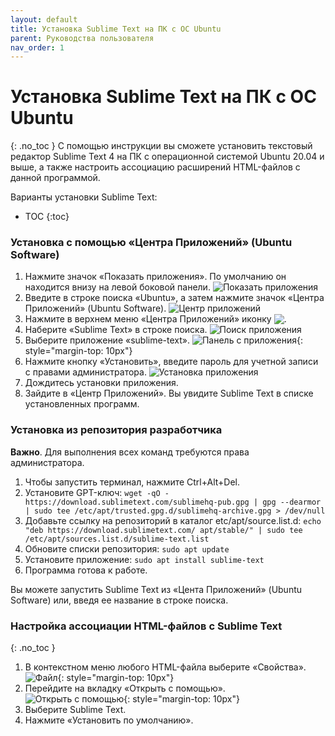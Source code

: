 ```yaml
---
layout: default
title: Установка Sublime Text на ПК с ОС Ubuntu
parent: Руководства пользователя
nav_order: 1
---
```


# Установка Sublime Text на ПК с ОС Ubuntu
{: .no_toc }
С помощью инструкции вы сможете установить текстовый редактор Sublime Text 4 на ПК с операционной системой  Ubuntu 20.04 и выше, а также настроить ассоциацию расширений HTML-файлов с данной программой.

Варианты установки Sublime Text:
* TOC
{:toc}
### Установка с помощью &laquo;Центра Приложений&raquo; (Ubuntu Software)

1. Нажмите значок &laquo;Показать приложения&raquo;. По умолчанию он находится внизу на левой боковой панели.
   ![Показать приложения](https://digit-dev.net/Images/Printscreen13.jpg)
2. Введите в строке поиска &laquo;Ubuntu&raquo;, а затем нажмите значок &laquo;Центра Приложений&raquo; (Ubuntu Software).
   ![Центр приложений](https://digit-dev.net/Images/Printscreen2-1.jpg)
3. Нажмите в верхнем меню &laquo;Центра Приложений&raquo; иконку <img  style="display: inline; vertical-align: bottom;" src="https://digit-dev.net/Images/Printscreen19-1.jpg">.
4. Наберите &laquo;Sublime Text&raquo; в строке поиска.
   ![Поиск приложения](https://digit-dev.net/Images/Printscreen20.jpg)
5. Выберите приложение &laquo;sublime-text&raquo;.
   ![Панель с приложения](https://digit-dev.net/Images/Printscreen21.jpg){: style="margin-top: 10px"}
6. Нажмите кнопку &laquo;Установить&raquo;, введите пароль для учетной записи с правами администратора.
   ![Установка приложения](https://digit-dev.net/Images/Printscreen22.jpg)
7. Дождитесь установки приложения. 
8. Зайдите в &laquo;Центр Приложений&raquo;. Вы увидите Sublime Text в списке установленных программ. 

### Установка из репозитория разработчика

**Важно**. Для выполнения всех команд требуются права администратора.
1. Чтобы запустить терминал, нажмите Ctrl+Alt+Del.
2. Установите GPT-ключ: 
  `wget -qO - https://download.sublimetext.com/sublimehq-pub.gpg | gpg --dearmor | sudo tee /etc/apt/trusted.gpg.d/sublimehq-archive.gpg > /dev/null` 
3. Добавьте ссылку на репозиторий в каталог etc/apt/source.list.d:
  `echo "deb https://download.sublimetext.com/ apt/stable/" | sudo tee /etc/apt/sources.list.d/sublime-text.list`
4. Обновите списки репозитория:
  `sudo apt update`
5. Установите приложение:
  `sudo apt install sublime-text`
6. Программа готова к работе.

Вы можете запустить Sublime Text из &laquo;Цента Приложений&raquo; (Ubuntu Software) или, введя ее название в строке поиска. 


### Настройка ассоциации HTML-файлов с Sublime Text
{: .no_toc }
1. В контекстном меню любого HTML-файла выберите &laquo;Свойства&raquo;.
   ![Файл](https://digit-dev.net/Images/Printscreen24.jpg){: style="margin-top: 10px"}
2. Перейдите на вкладку &laquo;Открыть с помощью&raquo;.
   ![Открыть с помощью](https://digit-dev.net/Images/Printscreen18.jpg){: style="margin-top: 10px"}
3. Выберите Sublime Text.
4. Нажмите &laquo;Установить по умолчанию&raquo;.  
